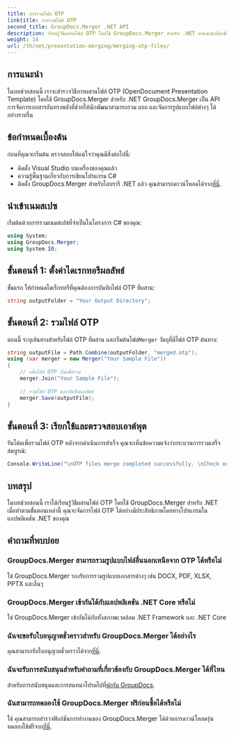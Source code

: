 ```yaml
---
title: การรวมไฟล์ OTP
linktitle: การรวมไฟล์ OTP
second_title: GroupDocs.Merger .NET API
description: เรียนรู้วิธีผสานไฟล์ OTP โดยใช้ GroupDocs.Merger สำหรับ .NET คำแนะนำทีละขั้นตอนนี้จะนำคุณไปสู่กระบวนการต่างๆ ได้อย่างราบรื่น
weight: 14
url: /th/net/presentation-merging/merging-otp-files/
---
```

## การแนะนำ
ในบทช่วยสอนนี้ เราจะสำรวจวิธีการผสานไฟล์ OTP (OpenDocument Presentation Template) โดยใช้ GroupDocs.Merger สำหรับ .NET GroupDocs.Merger เป็น API การจัดการเอกสารอันทรงพลังที่ช่วยให้นักพัฒนาสามารถรวม แยก และจัดการรูปแบบไฟล์ต่างๆ ได้อย่างราบรื่น
## ข้อกำหนดเบื้องต้น
ก่อนที่คุณจะเริ่มต้น ตรวจสอบให้แน่ใจว่าคุณมีสิ่งต่อไปนี้:
- ติดตั้ง Visual Studio บนเครื่องของคุณแล้ว
- ความรู้พื้นฐานเกี่ยวกับการเขียนโปรแกรม C#
-  ติดตั้ง GroupDocs.Merger สำหรับไลบรารี .NET แล้ว คุณสามารถดาวน์โหลดได้จาก[ที่นี่](https://releases.groupdocs.com/merger/net/).

## นำเข้าเนมสเปซ
เริ่มต้นด้วยการรวมเนมสเปซที่จำเป็นในโครงการ C# ของคุณ:
```csharp
using System; 
using GroupDocs.Merger;
using System.IO;
```
## ขั้นตอนที่ 1: ตั้งค่าไดเรกทอรีผลลัพธ์
ขั้นแรก ให้กำหนดไดเร็กทอรีที่คุณต้องการบันทึกไฟล์ OTP ที่ผสาน:
```csharp
string outputFolder = "Your Output Directory";
```
## ขั้นตอนที่ 2: รวมไฟล์ OTP
 ตอนนี้ ระบุเส้นทางสำหรับไฟล์ OTP ที่ผสาน และเริ่มต้นไฟล์`Merger` วัตถุที่มีไฟล์ OTP ต้นทาง:
```csharp
string outputFile = Path.Combine(outputFolder, "merged.otp");
using (var merger = new Merger("Your Sample File"))
{
    // เพิ่มไฟล์ OTP อื่นเพื่อรวม
    merger.Join("Your Sample File");
    
    // รวมไฟล์ OTP และบันทึกผลลัพธ์
    merger.Save(outputFile);
}
```
## ขั้นตอนที่ 3: เรียกใช้และตรวจสอบเอาต์พุต
รันโค้ดเพื่อรวมไฟล์ OTP หลังจากดำเนินการสำเร็จ คุณจะเห็นข้อความแจ้งว่ากระบวนการรวมเสร็จสมบูรณ์:
```csharp
Console.WriteLine("\nOTP files merge completed successfully. \nCheck output in {0}", outputFolder);
```

## บทสรุป
ในบทช่วยสอนนี้ เราได้เรียนรู้วิธีผสานไฟล์ OTP โดยใช้ GroupDocs.Merger สำหรับ .NET เมื่อทำตามขั้นตอนเหล่านี้ คุณจะจัดการไฟล์ OTP ได้อย่างมีประสิทธิภาพโดยทางโปรแกรมในแอปพลิเคชัน .NET ของคุณ

## คำถามที่พบบ่อย
### GroupDocs.Merger สามารถรวมรูปแบบไฟล์อื่นนอกเหนือจาก OTP ได้หรือไม่
ใช่ GroupDocs.Merger รองรับการรวมรูปแบบเอกสารต่างๆ เช่น DOCX, PDF, XLSX, PPTX และอื่นๆ
### GroupDocs.Merger เข้ากันได้กับแอปพลิเคชัน .NET Core หรือไม่
ใช่ GroupDocs.Merger เข้ากันได้กับทั้งสภาพแวดล้อม .NET Framework และ .NET Core
### ฉันจะขอรับใบอนุญาตชั่วคราวสำหรับ GroupDocs.Merger ได้อย่างไร
 คุณสามารถรับใบอนุญาตชั่วคราวได้จาก[ที่นี่](https://purchase.groupdocs.com/temporary-license/).
### ฉันจะรับการสนับสนุนสำหรับคำถามที่เกี่ยวข้องกับ GroupDocs.Merger ได้ที่ไหน
 สำหรับการสนับสนุนและการสนทนาโปรดไปที่[ฟอรัม GroupDocs](https://forum.groupdocs.com/c/merger/32).
### ฉันสามารถทดลองใช้ GroupDocs.Merger ฟรีก่อนซื้อได้หรือไม่
 ใช่ คุณสามารถสำรวจฟังก์ชันการทำงานของ GroupDocs.Merger ได้ด้วยการดาวน์โหลดรุ่นทดลองใช้ฟรีจาก[ที่นี่](https://releases.groupdocs.com/).